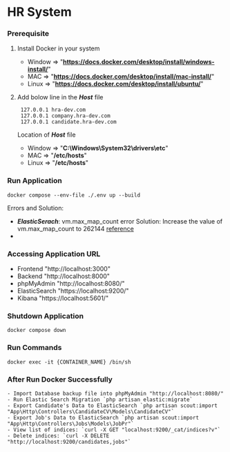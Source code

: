# HR System


### Prerequisite

 1. Install Docker in your system 
	 - Window => "**https://docs.docker.com/desktop/install/windows-install/**"
	 - MAC => "**https://docs.docker.com/desktop/install/mac-install/**"
	 - Linux => "**https://docs.docker.com/desktop/install/ubuntu/**"


2. Add bolow line in the ***Host***  file

	    127.0.0.1 hra-dev.com
		127.0.0.1 company.hra-dev.com
		127.0.0.1 candidate.hra-dev.com

	Location of ***Host*** file

	 - Window => "**C:\Windows\System32\drivers\etc**"
	 - MAC => "**/etc/hosts**"
	 - Linux => "**/etc/hosts**"

### Run Application

    docker compose --env-file ./.env up --build

Errors and Solution: 

 - ***ElasticSerach***:  vm.max_map_count error
	 Solution: 
	 Increase the value of vm.max_map_count to 262144 [reference](https://www.elastic.co/guide/en/elasticsearch/reference/7.17/docker.html#_set_vm_max_map_count_to_at_least_262144)
 - 

### Accessing Application URL

 - Frontend "http://localhost:3000"
 - Backend "http://localhost:8000"
 - phpMyAdmin "http://localhost:8080/"
 - ElasticSearch "https://localhost:9200/"
 - Kibana "https://localhost:5601/"

### Shutdown Application

    docker compose down

### Run Commands

	docker exec -it {CONTAINER_NAME} /bin/sh


### After Run Docker Successfully
	- Import Database backup file into phpMyAdmin "http://localhost:8080/"
	- Run Elastic Search Migration `php artisan elastic:migrate`
	- Export Candidate's Data to ElasticSearch `php artisan scout:import "App\Http\Controllers\CandidateCV\Models\CandidateCV"`
	- Export Job's Data to ElasticSearch `php artisan scout:import "App\Http\Controllers\Jobs\Models\JobPr"`
	- View list of indices: `curl -X GET "localhost:9200/_cat/indices?v"`
	- Delete indices: `curl -X DELETE "http://localhost:9200/candidates,jobs"`